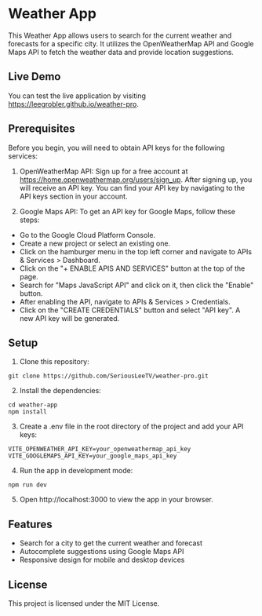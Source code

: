 # Weather App

This Weather App allows users to search for the current weather and forecasts for a specific city. It utilizes the OpenWeatherMap API and Google Maps API to fetch the weather data and provide location suggestions.

## Live Demo

You can test the live application by visiting https://leegrobler.github.io/weather-pro.

## Prerequisites

Before you begin, you will need to obtain API keys for the following services:

1. OpenWeatherMap API: Sign up for a free account at https://home.openweathermap.org/users/sign_up. After signing up, you will receive an API key. You can find your API key by navigating to the API keys section in your account.

2. Google Maps API: To get an API key for Google Maps, follow these steps:

- Go to the Google Cloud Platform Console.
- Create a new project or select an existing one.
- Click on the hamburger menu in the top left corner and navigate to APIs & Services > Dashboard.
- Click on the "+ ENABLE APIS AND SERVICES" button at the top of the page.
- Search for "Maps JavaScript API" and click on it, then click the "Enable" button.
- After enabling the API, navigate to APIs & Services > Credentials.
- Click on the "CREATE CREDENTIALS" button and select "API key". A new API key will be generated.

## Setup

1. Clone this repository:

```
git clone https://github.com/SeriousLeeTV/weather-pro.git
```

2. Install the dependencies:

```
cd weather-app
npm install
```

3. Create a .env file in the root directory of the project and add your API keys:

```
VITE_OPENWEATHER_API_KEY=your_openweathermap_api_key
VITE_GOOGLEMAPS_API_KEY=your_google_maps_api_key
```

4. Run the app in development mode:

```
npm run dev
```

5. Open http://localhost:3000 to view the app in your browser.

## Features

- Search for a city to get the current weather and forecast
- Autocomplete suggestions using Google Maps API
- Responsive design for mobile and desktop devices

## License

This project is licensed under the MIT License.
